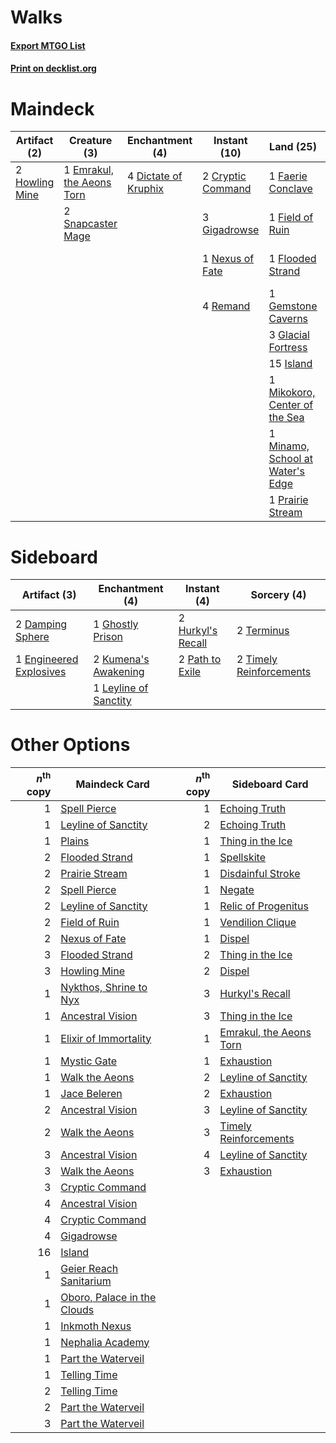 # Walks

#### [Export MTGO List](../collection/Walks/Walks.txt)
#### [Print on decklist.org](http://decklist.org/?deckmain=2%09Cryptic%20Command%0A4%09Dictate%20of%20Kruphix%0A1%09Emrakul,%20the%20Aeons%20Torn%0A3%09Exhaustion%0A1%09Faerie%20Conclave%0A1%09Field%20of%20Ruin%0A1%09Flooded%20Strand%0A1%09Gemstone%20Caverns%0A3%09Gigadrowse%0A3%09Glacial%20Fortress%0A2%09Howling%20Mine%0A15%09Island%0A1%09Jace,%20the%20Mind%20Sculptor%0A1%09Mikokoro,%20Center%20of%20the%20Sea%0A1%09Minamo,%20School%20at%20Water's%20Edge%0A1%09Nexus%20of%20Fate%0A1%09Prairie%20Stream%0A4%09Remand%0A4%09Serum%20Visions%0A2%09Snapcaster%20Mage%0A4%09Temporal%20Mastery%0A4%09Time%20Warp&deckside=2%09Damping%20Sphere%0A1%09Engineered%20Explosives%0A1%09Ghostly%20Prison%0A2%09Hurkyl's%20Recall%0A2%09Kumena's%20Awakening%0A1%09Leyline%20of%20Sanctity%0A2%09Path%20to%20Exile%0A2%09Terminus%0A2%09Timely%20Reinforcements)
# Maindeck

|                                      Artifact (2)                                       |                                            Creature (3)                                            |                                        Enchantment (4)                                        |                                        Instant (10)                                        |                                                Land (25)                                                 |                                          Planeswalker (1)                                          |                                        Sorcery (15)                                         |
|-----------------------------------------------------------------------------------------|----------------------------------------------------------------------------------------------------|-----------------------------------------------------------------------------------------------|--------------------------------------------------------------------------------------------|----------------------------------------------------------------------------------------------------------|----------------------------------------------------------------------------------------------------|---------------------------------------------------------------------------------------------|
|2 [Howling Mine](http://gatherer.wizards.com/Pages/Card/Details.aspx?multiverseid=247316)|1 [Emrakul, the Aeons Torn](http://gatherer.wizards.com/Pages/Card/Details.aspx?multiverseid=397905)|4 [Dictate of Kruphix](http://gatherer.wizards.com/Pages/Card/Details.aspx?multiverseid=380402)|2 [Cryptic Command](http://gatherer.wizards.com/Pages/Card/Details.aspx?multiverseid=370439)|1 [Faerie Conclave](http://gatherer.wizards.com/Pages/Card/Details.aspx?multiverseid=430467)              |1 [Jace, the Mind Sculptor](http://gatherer.wizards.com/Pages/Card/Details.aspx?multiverseid=382979)|3 [Exhaustion](http://gatherer.wizards.com/Pages/Card/Details.aspx?multiverseid=10527)       |
|                                                                                         |2 [Snapcaster Mage](http://gatherer.wizards.com/Pages/Card/Details.aspx?multiverseid=425875)        |                                                                                               |3 [Gigadrowse](http://gatherer.wizards.com/Pages/Card/Details.aspx?multiverseid=96864)      |1 [Field of Ruin](http://gatherer.wizards.com/Pages/Card/Details.aspx?multiverseid=435415)                |                                                                                                    |4 [Serum Visions](http://gatherer.wizards.com/Pages/Card/Details.aspx?multiverseid=425874)   |
|                                                                                         |                                                                                                    |                                                                                               |1 [Nexus of Fate](http://gatherer.wizards.com/Pages/Card/Details.aspx?multiverseid=450253)  |1 [Flooded Strand](http://gatherer.wizards.com/Pages/Card/Details.aspx?multiverseid=405098)               |                                                                                                    |4 [Temporal Mastery](http://gatherer.wizards.com/Pages/Card/Details.aspx?multiverseid=425879)|
|                                                                                         |                                                                                                    |                                                                                               |4 [Remand](http://gatherer.wizards.com/Pages/Card/Details.aspx?multiverseid=397881)         |1 [Gemstone Caverns](http://gatherer.wizards.com/Pages/Card/Details.aspx?multiverseid=122094)             |                                                                                                    |4 [Time Warp](http://gatherer.wizards.com/Pages/Card/Details.aspx?multiverseid=439354)       |
|                                                                                         |                                                                                                    |                                                                                               |                                                                                            |3 [Glacial Fortress](http://gatherer.wizards.com/Pages/Card/Details.aspx?multiverseid=435416)             |                                                                                                    |                                                                                             |
|                                                                                         |                                                                                                    |                                                                                               |                                                                                            |15 [Island](http://gatherer.wizards.com/Pages/Card/Details.aspx?multiverseid=439602)                      |                                                                                                    |                                                                                             |
|                                                                                         |                                                                                                    |                                                                                               |                                                                                            |1 [Mikokoro, Center of the Sea](http://gatherer.wizards.com/Pages/Card/Details.aspx?multiverseid=442230)  |                                                                                                    |                                                                                             |
|                                                                                         |                                                                                                    |                                                                                               |                                                                                            |1 [Minamo, School at Water's Edge](http://gatherer.wizards.com/Pages/Card/Details.aspx?multiverseid=79179)|                                                                                                    |                                                                                             |
|                                                                                         |                                                                                                    |                                                                                               |                                                                                            |1 [Prairie Stream](http://gatherer.wizards.com/Pages/Card/Details.aspx?multiverseid=405105)               |                                                                                                    |                                                                                             |


# Sideboard

|                                           Artifact (3)                                           |                                        Enchantment (4)                                         |                                        Instant (4)                                         |                                           Sorcery (4)                                            |
|--------------------------------------------------------------------------------------------------|------------------------------------------------------------------------------------------------|--------------------------------------------------------------------------------------------|--------------------------------------------------------------------------------------------------|
|2 [Damping Sphere](http://gatherer.wizards.com/Pages/Card/Details.aspx?multiverseid=443101)       |1 [Ghostly Prison](http://gatherer.wizards.com/Pages/Card/Details.aspx?multiverseid=423432)     |2 [Hurkyl's Recall](http://gatherer.wizards.com/Pages/Card/Details.aspx?multiverseid=397868)|2 [Terminus](http://gatherer.wizards.com/Pages/Card/Details.aspx?multiverseid=425851)             |
|1 [Engineered Explosives](http://gatherer.wizards.com/Pages/Card/Details.aspx?multiverseid=370549)|2 [Kumena's Awakening](http://gatherer.wizards.com/Pages/Card/Details.aspx?multiverseid=439699) |2 [Path to Exile](http://gatherer.wizards.com/Pages/Card/Details.aspx?multiverseid=370408)  |2 [Timely Reinforcements](http://gatherer.wizards.com/Pages/Card/Details.aspx?multiverseid=220074)|
|                                                                                                  |1 [Leyline of Sanctity](http://gatherer.wizards.com/Pages/Card/Details.aspx?multiverseid=397677)|                                                                                            |                                                                                                  |


# Other Options

|*n*<sup>th</sup> copy|                                            Maindeck Card                                            |*n*<sup>th</sup> copy|                                          Sideboard Card                                          |
|--------------------:|-----------------------------------------------------------------------------------------------------|--------------------:|--------------------------------------------------------------------------------------------------|
|                    1|[Spell Pierce](http://gatherer.wizards.com/Pages/Card/Details.aspx?multiverseid=425876)              |                    1|[Echoing Truth](http://gatherer.wizards.com/Pages/Card/Details.aspx?multiverseid=370394)          |
|                    1|[Leyline of Sanctity](http://gatherer.wizards.com/Pages/Card/Details.aspx?multiverseid=397677)       |                    2|[Echoing Truth](http://gatherer.wizards.com/Pages/Card/Details.aspx?multiverseid=370394)          |
|                    1|[Plains](http://gatherer.wizards.com/Pages/Card/Details.aspx?multiverseid=439601)                    |                    1|[Thing in the Ice](http://gatherer.wizards.com/Pages/Card/Details.aspx?multiverseid=409836)       |
|                    2|[Flooded Strand](http://gatherer.wizards.com/Pages/Card/Details.aspx?multiverseid=405098)            |                    1|[Spellskite](http://gatherer.wizards.com/Pages/Card/Details.aspx?multiverseid=397743)             |
|                    2|[Prairie Stream](http://gatherer.wizards.com/Pages/Card/Details.aspx?multiverseid=405105)            |                    1|[Disdainful Stroke](http://gatherer.wizards.com/Pages/Card/Details.aspx?multiverseid=446776)      |
|                    2|[Spell Pierce](http://gatherer.wizards.com/Pages/Card/Details.aspx?multiverseid=425876)              |                    1|[Negate](http://gatherer.wizards.com/Pages/Card/Details.aspx?multiverseid=447135)                 |
|                    2|[Leyline of Sanctity](http://gatherer.wizards.com/Pages/Card/Details.aspx?multiverseid=397677)       |                    1|[Relic of Progenitus](http://gatherer.wizards.com/Pages/Card/Details.aspx?multiverseid=205326)    |
|                    2|[Field of Ruin](http://gatherer.wizards.com/Pages/Card/Details.aspx?multiverseid=435415)             |                    1|[Vendilion Clique](http://gatherer.wizards.com/Pages/Card/Details.aspx?multiverseid=370390)       |
|                    2|[Nexus of Fate](http://gatherer.wizards.com/Pages/Card/Details.aspx?multiverseid=450253)             |                    1|[Dispel](http://gatherer.wizards.com/Pages/Card/Details.aspx?multiverseid=201562)                 |
|                    3|[Flooded Strand](http://gatherer.wizards.com/Pages/Card/Details.aspx?multiverseid=405098)            |                    2|[Thing in the Ice](http://gatherer.wizards.com/Pages/Card/Details.aspx?multiverseid=409836)       |
|                    3|[Howling Mine](http://gatherer.wizards.com/Pages/Card/Details.aspx?multiverseid=247316)              |                    2|[Dispel](http://gatherer.wizards.com/Pages/Card/Details.aspx?multiverseid=201562)                 |
|                    1|[Nykthos, Shrine to Nyx](http://gatherer.wizards.com/Pages/Card/Details.aspx?multiverseid=373713)    |                    3|[Hurkyl's Recall](http://gatherer.wizards.com/Pages/Card/Details.aspx?multiverseid=397868)        |
|                    1|[Ancestral Vision](http://gatherer.wizards.com/Pages/Card/Details.aspx?multiverseid=438608)          |                    3|[Thing in the Ice](http://gatherer.wizards.com/Pages/Card/Details.aspx?multiverseid=409836)       |
|                    1|[Elixir of Immortality](http://gatherer.wizards.com/Pages/Card/Details.aspx?multiverseid=222711)     |                    1|[Emrakul, the Aeons Torn](http://gatherer.wizards.com/Pages/Card/Details.aspx?multiverseid=397905)|
|                    1|[Mystic Gate](http://gatherer.wizards.com/Pages/Card/Details.aspx?multiverseid=409557)               |                    1|[Exhaustion](http://gatherer.wizards.com/Pages/Card/Details.aspx?multiverseid=10527)              |
|                    1|[Walk the Aeons](http://gatherer.wizards.com/Pages/Card/Details.aspx?multiverseid=110517)            |                    2|[Leyline of Sanctity](http://gatherer.wizards.com/Pages/Card/Details.aspx?multiverseid=397677)    |
|                    1|[Jace Beleren](http://gatherer.wizards.com/Pages/Card/Details.aspx?multiverseid=447129)              |                    2|[Exhaustion](http://gatherer.wizards.com/Pages/Card/Details.aspx?multiverseid=10527)              |
|                    2|[Ancestral Vision](http://gatherer.wizards.com/Pages/Card/Details.aspx?multiverseid=438608)          |                    3|[Leyline of Sanctity](http://gatherer.wizards.com/Pages/Card/Details.aspx?multiverseid=397677)    |
|                    2|[Walk the Aeons](http://gatherer.wizards.com/Pages/Card/Details.aspx?multiverseid=110517)            |                    3|[Timely Reinforcements](http://gatherer.wizards.com/Pages/Card/Details.aspx?multiverseid=220074)  |
|                    3|[Ancestral Vision](http://gatherer.wizards.com/Pages/Card/Details.aspx?multiverseid=438608)          |                    4|[Leyline of Sanctity](http://gatherer.wizards.com/Pages/Card/Details.aspx?multiverseid=397677)    |
|                    3|[Walk the Aeons](http://gatherer.wizards.com/Pages/Card/Details.aspx?multiverseid=110517)            |                    3|[Exhaustion](http://gatherer.wizards.com/Pages/Card/Details.aspx?multiverseid=10527)              |
|                    3|[Cryptic Command](http://gatherer.wizards.com/Pages/Card/Details.aspx?multiverseid=370439)           |                     |                                                                                                  |
|                    4|[Ancestral Vision](http://gatherer.wizards.com/Pages/Card/Details.aspx?multiverseid=438608)          |                     |                                                                                                  |
|                    4|[Cryptic Command](http://gatherer.wizards.com/Pages/Card/Details.aspx?multiverseid=370439)           |                     |                                                                                                  |
|                    4|[Gigadrowse](http://gatherer.wizards.com/Pages/Card/Details.aspx?multiverseid=96864)                 |                     |                                                                                                  |
|                   16|[Island](http://gatherer.wizards.com/Pages/Card/Details.aspx?multiverseid=439602)                    |                     |                                                                                                  |
|                    1|[Geier Reach Sanitarium](http://gatherer.wizards.com/Pages/Card/Details.aspx?multiverseid=414510)    |                     |                                                                                                  |
|                    1|[Oboro, Palace in the Clouds](http://gatherer.wizards.com/Pages/Card/Details.aspx?multiverseid=74206)|                     |                                                                                                  |
|                    1|[Inkmoth Nexus](http://gatherer.wizards.com/Pages/Card/Details.aspx?multiverseid=213731)             |                     |                                                                                                  |
|                    1|[Nephalia Academy](http://gatherer.wizards.com/Pages/Card/Details.aspx?multiverseid=414512)          |                     |                                                                                                  |
|                    1|[Part the Waterveil](http://gatherer.wizards.com/Pages/Card/Details.aspx?multiverseid=401982)        |                     |                                                                                                  |
|                    1|[Telling Time](http://gatherer.wizards.com/Pages/Card/Details.aspx?multiverseid=397728)              |                     |                                                                                                  |
|                    2|[Telling Time](http://gatherer.wizards.com/Pages/Card/Details.aspx?multiverseid=397728)              |                     |                                                                                                  |
|                    2|[Part the Waterveil](http://gatherer.wizards.com/Pages/Card/Details.aspx?multiverseid=401982)        |                     |                                                                                                  |
|                    3|[Part the Waterveil](http://gatherer.wizards.com/Pages/Card/Details.aspx?multiverseid=401982)        |                     |                                                                                                  |

